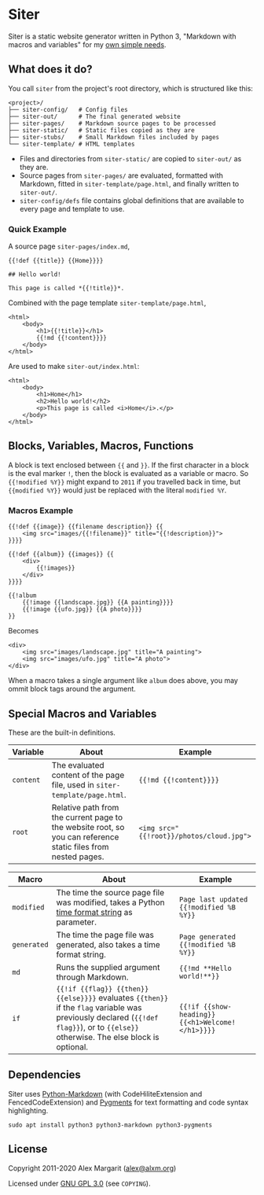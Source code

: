 # Siter

Siter is a static website generator written in Python 3, "Markdown with macros and variables" for my [own simple needs](https://www.alxm.org/ "My personal website is made with Siter").

## What does it do?

You call `siter` from the project's root directory, which is structured like this:

    <project>/
    ├── siter-config/   # Config files
    ├── siter-out/      # The final generated website
    ├── siter-pages/    # Markdown source pages to be processed
    ├── siter-static/   # Static files copied as they are
    ├── siter-stubs/    # Small Markdown files included by pages
    └── siter-template/ # HTML templates

* Files and directories from `siter-static/` are copied to `siter-out/` as they are.
* Source pages from `siter-pages/` are evaluated, formatted with Markdown, fitted in `siter-template/page.html`, and finally written to `siter-out/`.
* `siter-config/defs` file contains global definitions that are available to every page and template to use.

### Quick Example

A source page `siter-pages/index.md`,

```
{{!def {{title}} {{Home}}}}

## Hello world!

This page is called *{{!title}}*.
```

Combined with the page template `siter-template/page.html`,

    <html>
        <body>
            <h1>{{!title}}</h1>
            {{!md {{!content}}}}
        </body>
    </html>

Are used to make `siter-out/index.html`:

    <html>
        <body>
            <h1>Home</h1>
            <h2>Hello world!</h2>
            <p>This page is called <i>Home</i>.</p>
        </body>
    </html>

## Blocks, Variables, Macros, Functions

A block is text enclosed between `{{` and `}}`. If the first character in a block is the eval marker `!`, then the block is evaluated as a variable or macro. So `{{!modified %Y}}` might expand to `2011` if you travelled back in time, but `{{modified %Y}}` would just be replaced with the literal `modified %Y`.

### Macros Example

    {{!def {{image}} {{filename description}} {{
        <img src="images/{{!filename}}" title="{{!description}}">
    }}}}

    {{!def {{album}} {{images}} {{
        <div>
            {{!images}}
        </div>
    }}}}

    {{!album
        {{!image {{landscape.jpg}} {{A painting}}}}
        {{!image {{ufo.jpg}} {{A photo}}}}
    }}

Becomes

    <div>
        <img src="images/landscape.jpg" title="A painting">
        <img src="images/ufo.jpg" title="A photo">
    </div>

When a macro takes a single argument like `album` does above, you may ommit block tags around the argument.

## Special Macros and Variables

These are the built-in definitions.

Variable | About | Example
--- | --- | ---
`content` | The evaluated content of the page file, used in `siter-template/page.html`. | `{{!md {{!content}}}}`
`root` | Relative path from the current page to the website root, so you can reference static files from nested pages. | `<img src="{{!root}}/photos/cloud.jpg">`

Macro | About | Example
--- | --- | ---
`modified` | The time the source page file was modified, takes a Python [time format string](http://strftime.org/) as parameter. | `Page last updated {{!modified %B %Y}}`
`generated` | The time the page file was generated, also takes a time format string. | `Page generated {{!modified %B %Y}}`
`md` | Runs the supplied argument through Markdown. | `{{!md **Hello world!**}}`
`if` | `{{!if {{flag}} {{then}} {{else}}}}` evaluates `{{then}}` if the `flag` variable was previously declared (`{{!def flag}}`), or to `{{else}}` otherwise. The else block is optional. | `{{!if {{show-heading}} {{<h1>Welcome!</h1>}}}}`

## Dependencies

Siter uses [Python-Markdown](https://python-markdown.github.io/) (with CodeHiliteExtension and FencedCodeExtension) and [Pygments](https://pygments.org/) for text formatting and code syntax highlighting.

    sudo apt install python3 python3-markdown python3-pygments

## License

Copyright 2011-2020 Alex Margarit (alex@alxm.org)

Licensed under [GNU GPL 3.0](https://www.gnu.org/licenses/gpl.html) (see `COPYING`).
